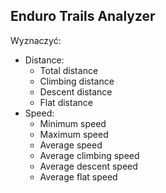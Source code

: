 ## Enduro Trails Analyzer

Wyznaczyć:
- Distance:
    - Total distance
    - Climbing distance
    - Descent distance
    - Flat distance
- Speed:
    - Minimum speed
    - Maximum speed
    - Average speed
    - Average climbing speed
    - Average descent speed
    - Average flat speed
